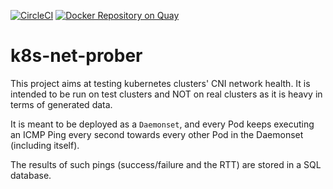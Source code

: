 [![CircleCI](https://circleci.com/gh/giantswarm/k8s-net-prober.svg?style=shield)](https://circleci.com/gh/giantswarm/k8s-net-prober) [![Docker Repository on Quay](https://quay.io/repository/giantswarm/k8s-net-prober/status "Docker Repository on Quay")](https://quay.io/repository/giantswarm/k8s-net-prober)

# k8s-net-prober

This project aims at testing kubernetes clusters' CNI network health.
It is intended to be run on test clusters and NOT on real clusters as it is heavy in terms of generated data.

It is meant to be deployed as a `Daemonset`, and every Pod keeps executing an ICMP Ping every second towards every other 
Pod in the Daemonset (including itself).

The results of such pings (success/failure and the RTT) are stored in a SQL database.
